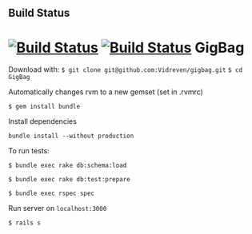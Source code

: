 ## Build Status
[![Build Status](https://buildhive.cloudbees.com/job/Vunovati/job/uskoci/badge/icon)](https://buildhive.cloudbees.com/job/Vunovati/job/GigBag/)
[![Build Status](https://travis-ci.org/Vunovati/GigBag.png?branch=add_cucumber)](https://travis-ci.org/Vunovati/GigBag)
GigBag
======

Download with:
`$ git clone git@github.com:Vidreven/gigbag.git`
`$ cd GigBag`

Automatically changes rvm to a new gemset (set in .rvmrc)

`$ gem install bundle`


Install dependencies


`bundle install --without production`

To run tests:

`$ bundle exec rake db:schema:load`

`$ bundle exec rake db:test:prepare`

`$ bundle exec rspec spec`

Run server on `localhost:3000`

`$ rails s`
